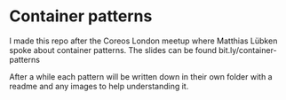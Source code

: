 # Container patterns
I made this repo after the Coreos London meetup where Matthias Lübken spoke about container patterns.
The slides can be found bit.ly/container-patterns

After a while each pattern will be written down in their own folder with a readme and any images to help understanding it.
